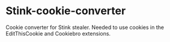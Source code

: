 # Stink-cookie-converter
Cookie converter for Stink stealer. Needed to use cookies in the EditThisCookie and Cookiebro extensions.
